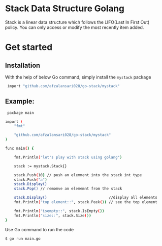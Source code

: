 **Stack Data Structure Golang**
====================================
Stack is a linear data structure which follows the LIFO(Last In First Out) policy. You can only access or modify the most recently item added.

**Get started**
===================
## Installation

With the help of below Go command, simply install the `mystack` package
```bash
 import "github.com/afzalansari028/go-stack/mystack"
```
## Example:
```bash
 package main

import (
	"fmt"

	"github.com/afzalansari028/go-stack/mystack"
)

func main() {

	fmt.Println("let's play with stack using golang")

	stack := mystack.Stack{}

	stack.Push(10) // push an elemment into the stack int type
	stack.Push("a")
	stack.Display()
	stack.Pop() // remomve an elememnt from the stack

	stack.Display()                            //display all elements
	fmt.Println("top element::", stack.Peek()) // see the top element

	fmt.Println("isempty::", stack.IsEmpty())
	fmt.Println("size::", stack.Size())
}

```
 Use Go command to run the code
```bash
$ go run main.go
```


